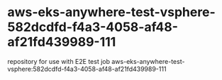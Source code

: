 # aws-eks-anywhere-test-vsphere-582dcdfd-f4a3-4058-af48-af21fd439989-111
repository for use with E2E test job aws-eks-anywhere-test-vsphere:582dcdfd-f4a3-4058-af48-af21fd439989-111
